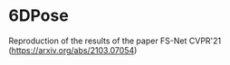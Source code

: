 # 6DPose
Reproduction of the results of the paper FS-Net CVPR'21 (https://arxiv.org/abs/2103.07054)
